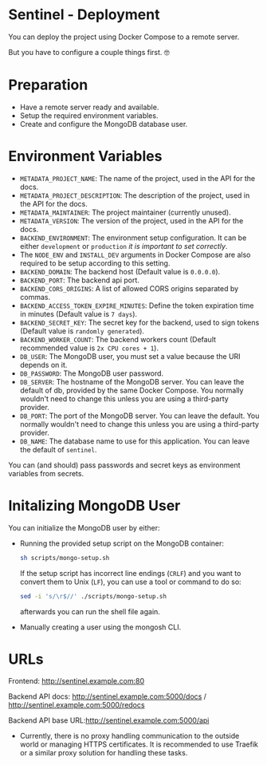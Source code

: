# Sentinel - Deployment

You can deploy the project using Docker Compose to a remote server.

But you have to configure a couple things first. 🤓

# Preparation

* Have a remote server ready and available.
* Setup the required environment variables.
* Create and configure the MongoDB database user.

# Environment Variables

* `METADATA_PROJECT_NAME`: The name of the project, used in the API for the docs.
* `METADATA_PROJECT_DESCRIPTION`: The description of the project, used in the API for the docs.
* `METADATA_MAINTAINER`: The project maintainer (currently unused).
* `METADATA_VERSION`:  The version of the project, used in the API for the docs.
* `BACKEND_ENVIRONMENT`: The environment setup configuration. It can be either `development` or `production` *it is important to set correctly*.
* The `NODE_ENV` and `INSTALL_DEV` arguments in Docker Compose are also required to be setup according to this setting.
* `BACKEND_DOMAIN`: The backend host (Default value is `0.0.0.0`).
* `BACKEND_PORT`: The backend api port.
* `BACKEND_CORS_ORIGINS`: A list of allowed CORS origins separated by commas.
* `BACKEND_ACCESS_TOKEN_EXPIRE_MINUTES`: Define the token expiration time in minutes (Default value is `7 days`).
* `BACKEND_SECRET_KEY`: The secret key for the backend, used to sign tokens (Default value is `randomly generated`).
* `BACKEND_WORKER_COUNT`: The backend workers count (Default recommended value is `2x CPU cores + 1`).
* `DB_USER`: The MongoDB user, you must set a value because the URI depends on it.
* `DB_PASSWORD`: The MongoDB user password.
* `DB_SERVER`: The hostname of the MongoDB server. You can leave the default of db, provided by the same Docker Compose. You normally wouldn't need to change this unless you are using a third-party provider.
* `DB_PORT`: The port of the MongoDB server. You can leave the default. You normally wouldn't need to change this unless you are using a third-party provider.
* `DB_NAME`: The database name to use for this application. You can leave the default of `sentinel`.

You can (and should) pass passwords and secret keys as environment variables from secrets.


# Initalizing MongoDB User

You can initialize the MongoDB user by either:

- Running the provided setup script on the MongoDB container:

  ```bash
  sh scripts/mongo-setup.sh
  ```

  If the setup script has incorrect line endings (`CRLF`) and you want to convert them to Unix (`LF`), you can use a tool or command to do so:

  ```bash
  sed -i 's/\r$//' ./scripts/mongo-setup.sh
  ```
  afterwards you can run the shell file again.

- Manually creating a user using the mongosh CLI.

# URLs

Frontend: http://sentinel.example.com:80

Backend API docs: http://sentinel.example.com:5000/docs / http://sentinel.example.com:5000/redocs

Backend API base URL:http://sentinel.example.com:5000/api

* Currently, there is no proxy handling communication to the outside world or managing HTTPS certificates. It is recommended to use Traefik or a similar proxy solution for handling these tasks.
